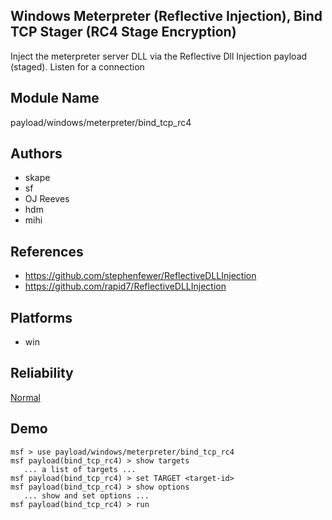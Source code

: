 ## Windows Meterpreter (Reflective Injection), Bind TCP Stager (RC4 Stage Encryption)

Inject the meterpreter server DLL via the Reflective Dll 
Injection payload (staged). Listen for a connection


## Module Name
payload/windows/meterpreter/bind_tcp_rc4

## Authors
* skape
* sf
* OJ Reeves
* hdm
* mihi


## References
* https://github.com/stephenfewer/ReflectiveDLLInjection
* https://github.com/rapid7/ReflectiveDLLInjection




## Platforms
* win

## Reliability
[Normal](https://github.com/rapid7/metasploit-framework/wiki/Exploit-Ranking)

## Demo

```
msf > use payload/windows/meterpreter/bind_tcp_rc4
msf payload(bind_tcp_rc4) > show targets
   ... a list of targets ...
msf payload(bind_tcp_rc4) > set TARGET <target-id>
msf payload(bind_tcp_rc4) > show options
   ... show and set options ...
msf payload(bind_tcp_rc4) > run
```
    
    